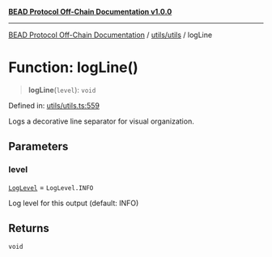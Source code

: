 [**BEAD Protocol Off-Chain Documentation v1.0.0**](../../../README.md)

***

[BEAD Protocol Off-Chain Documentation](../../../modules.md) / [utils/utils](../README.md) / logLine

# Function: logLine()

> **logLine**(`level`): `void`

Defined in: [utils/utils.ts:559](https://github.com/cmorgado/Bead-Cardano/blob/24017eb600ede1b71f111ffff6b54d88eb612b06/Aiken/bead/off-chain/utils/utils.ts#L559)

Logs a decorative line separator for visual organization.

## Parameters

### level

[`LogLevel`](../enumerations/LogLevel.md) = `LogLevel.INFO`

Log level for this output (default: INFO)

## Returns

`void`
